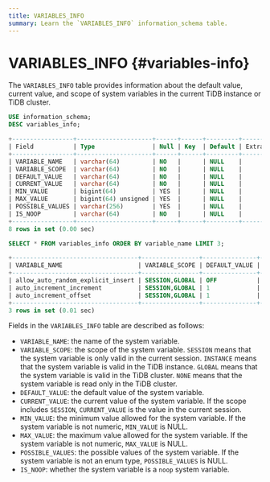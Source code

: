 ```yaml
---
title: VARIABLES_INFO
summary: Learn the `VARIABLES_INFO` information_schema table.
---
```


# VARIABLES_INFO {#variables-info}

The `VARIABLES_INFO` table provides information about the default value, current value, and scope of system variables in the current TiDB instance or TiDB cluster.

```sql
USE information_schema;
DESC variables_info;
```

```sql
+-----------------+---------------------+------+------+---------+-------+
| Field           | Type                | Null | Key  | Default | Extra |
+-----------------+---------------------+------+------+---------+-------+
| VARIABLE_NAME   | varchar(64)         | NO   |      | NULL    |       |
| VARIABLE_SCOPE  | varchar(64)         | NO   |      | NULL    |       |
| DEFAULT_VALUE   | varchar(64)         | NO   |      | NULL    |       |
| CURRENT_VALUE   | varchar(64)         | NO   |      | NULL    |       |
| MIN_VALUE       | bigint(64)          | YES  |      | NULL    |       |
| MAX_VALUE       | bigint(64) unsigned | YES  |      | NULL    |       |
| POSSIBLE_VALUES | varchar(256)        | YES  |      | NULL    |       |
| IS_NOOP         | varchar(64)         | NO   |      | NULL    |       |
+-----------------+---------------------+------+------+---------+-------+
8 rows in set (0.00 sec)
```

```sql
SELECT * FROM variables_info ORDER BY variable_name LIMIT 3;
```

```sql
+-----------------------------------+----------------+---------------+---------------+-----------+-----------+-----------------+---------+
| VARIABLE_NAME                     | VARIABLE_SCOPE | DEFAULT_VALUE | CURRENT_VALUE | MIN_VALUE | MAX_VALUE | POSSIBLE_VALUES | IS_NOOP |
+-----------------------------------+----------------+---------------+---------------+-----------+-----------+-----------------+---------+
| allow_auto_random_explicit_insert | SESSION,GLOBAL | OFF           | OFF           |      NULL |      NULL | NULL            | NO      |
| auto_increment_increment          | SESSION,GLOBAL | 1             | 1             |         1 |     65535 | NULL            | NO      |
| auto_increment_offset             | SESSION,GLOBAL | 1             | 1             |         1 |     65535 | NULL            | NO      |
+-----------------------------------+----------------+---------------+---------------+-----------+-----------+-----------------+---------+
3 rows in set (0.01 sec)
```

Fields in the `VARIABLES_INFO` table are described as follows:

-   `VARIABLE_NAME`: the name of the system variable.
-   `VARIABLE_SCOPE`: the scope of the system variable. `SESSION` means that the system variable is only valid in the current session. `INSTANCE` means that the system variable is valid in the TiDB instance. `GLOBAL` means that the system variable is valid in the TiDB cluster. `NONE` means that the system variable is read only in the TiDB cluster.
-   `DEFAULT_VALUE`: the default value of the system variable.
-   `CURRENT_VALUE`: the current value of the system variable. If the scope includes `SESSION`, `CURRENT_VALUE` is the value in the current session.
-   `MIN_VALUE`: the minimum value allowed for the system variable. If the system variable is not numeric, `MIN_VALUE` is NULL.
-   `MAX_VALUE`: the maximum value allowed for the system variable. If the system variable is not numeric, `MAX_VALUE` is NULL.
-   `POSSIBLE_VALUES`: the possible values of the system variable. If the system variable is not an enum type, `POSSIBLE_VALUES` is NULL.
-   `IS_NOOP`: whether the system variable is a `noop` system variable.
